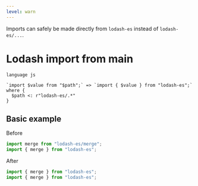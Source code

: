 ```yaml
---
level: warn
---
```


Imports can safely be made directly from `lodash-es` instead of `lodash-es/...`.

# Lodash import from main

```grit
language js

`import $value from "$path";` => `import { $value } from "lodash-es";` where {
  $path <: r"lodash-es/.*"
}
```

## Basic example

Before

```ts
import merge from "lodash-es/merge";
import { merge } from "lodash-es";
```

After

```ts
import { merge } from "lodash-es";
import { merge } from "lodash-es";
```
